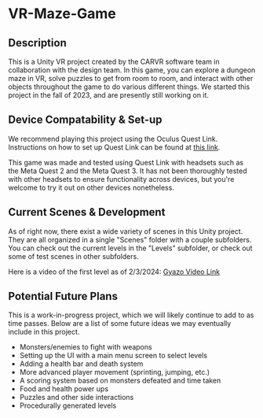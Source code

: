 # VR-Maze-Game
## Description
This is a Unity VR project created by the CARVR software team in collaboration with the design team. In this game, you can explore a dungeon maze in VR, solve puzzles to get from room to room, and interact with other objects throughout the game to do various different things. We started this project in the fall of 2023, and are presently still working on it.

## Device Compatability & Set-up
We recommend playing this project using the Oculus Quest Link. Instructions on how to set up Quest Link can be found at [this link](https://www.meta.com/help/quest/articles/headsets-and-accessories/oculus-link/set-up-link/).

This game was made and tested using Quest Link with headsets such as the Meta Quest 2 and the Meta Quest 3. It has not been thoroughly tested with other headsets to ensure functionality across devices, but you're welcome to try it out on other devices nonetheless.

## Current Scenes & Development
As of right now, there exist a wide variety of scenes in this Unity project. They are all organized in a single "Scenes" folder with a couple subfolders. You can check out the current levels in the "Levels" subfolder, or check out some of test scenes in other subfolders.

Here is a video of the first level as of 2/3/2024:
[Gyazo Video Link](https://gyazo.com/385c7b8047563b2480208ccb3a39ab52)

## Potential Future Plans
This is a work-in-progress project, which we will likely continue to add to as time passes. Below are a list of some future ideas we may eventually include in this project.
- Monsters/enemies to fight with weapons
- Setting up the UI with a main menu screen to select levels
- Adding a health bar and death system
- More advanced player movement (sprinting, jumping, etc.)
- A scoring system based on monsters defeated and time taken
- Food and health power ups
- Puzzles and other side interactions
- Procedurally generated levels
